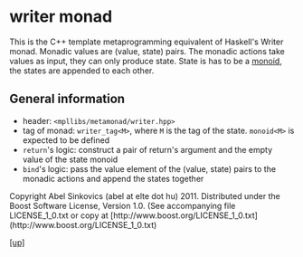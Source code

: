 # writer monad

This is the C++ template metaprogramming equivalent of Haskell's Writer monad.
Monadic values are (value, state) pairs. The monadic actions take values as
input, they can only produce state. State is has to be a [monoid](monoid.html),
the states are appended to each other.

## General information

* header: `<mpllibs/metamonad/writer.hpp>`
* tag of monad: `writer_tag<M>`, where `M` is the tag of the state. `monoid<M>`
  is expected to be defined
* `return`'s logic: construct a pair of return's argument and the empty value of
  the state monoid
* `bind`'s logic: pass the value element of the (value, state) pairs to the
  monadic actions and append the states together

<p class="copyright">
Copyright Abel Sinkovics (abel at elte dot hu) 2011.
Distributed under the Boost Software License, Version 1.0.
(See accompanying file LICENSE_1_0.txt or copy at
[http://www.boost.org/LICENSE_1_0.txt](http://www.boost.org/LICENSE_1_0.txt)
</p>

[[up]](reference.html)


